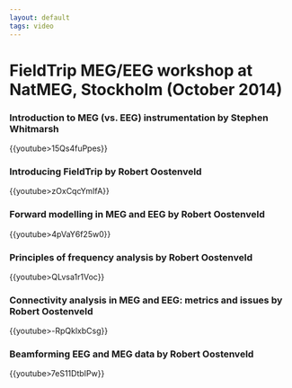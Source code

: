 ```yaml
---
layout: default
tags: video
---
```


# FieldTrip MEG/EEG workshop at NatMEG, Stockholm (October 2014)

### Introduction to MEG (vs. EEG) instrumentation by Stephen Whitmarsh

{{youtube>15Qs4fuPpes}}

### Introducing FieldTrip by Robert Oostenveld 

{{youtube>zOxCqcYmIfA}}

### Forward modelling in MEG and EEG by Robert Oostenveld

{{youtube>4pVaY6f25w0}}

### Principles of frequency analysis by Robert Oostenveld

{{youtube>QLvsa1r1Voc}}

### Connectivity analysis in MEG and EEG: metrics and issues by Robert Oostenveld

{{youtube>-RpQklxbCsg}}

### Beamforming EEG and MEG data by Robert Oostenveld

{{youtube>7eS11DtbIPw}}
